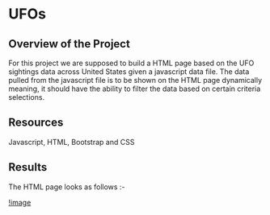 # UFOs

## Overview of the Project ##
For this project we are supposed to build a HTML page based on the UFO sightings data across United States given a javascript data file. The data pulled from the javascript file is to be shown on the HTML page dynamically meaning, it should have the ability to filter the data based on certain criteria selections.

## Resources ##
Javascript, HTML, Bootstrap and CSS

## Results ##

The HTML page looks as follows :- 

[!image](https://github.com/yashodhan1202/UFOs/blob/main/HTML_Page.png)

